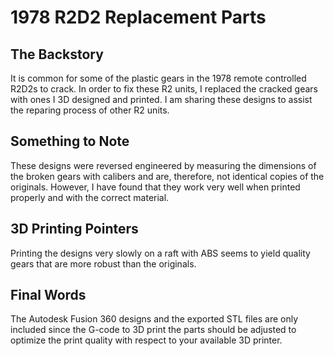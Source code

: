 # 1978 R2D2 Replacement Parts

## The Backstory

It is common for some of the plastic gears in the 1978 remote controlled R2D2s to crack. In order to fix these R2 units, I replaced the cracked gears with ones I 3D designed and printed. I am sharing these designs to assist the reparing process of other R2 units.

## Something to Note

These designs were reversed engineered by measuring the dimensions of the broken gears with calibers and are, therefore, not identical copies of the originals. However, I have found that they work very well when printed properly and with the correct material.

## 3D Printing Pointers

Printing the designs very slowly on a raft with ABS seems to yield quality gears that are more robust than the originals.

## Final Words

The Autodesk Fusion 360 designs and the exported STL files are only included since the G-code to 3D print the parts should be adjusted to optimize the print quality with respect to your available 3D printer.
